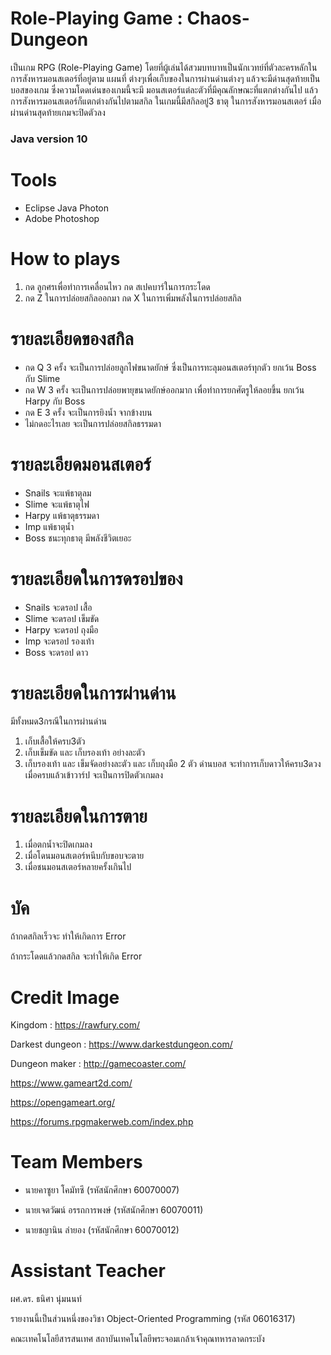 # Role-Playing Game : Chaos-Dungeon
เป็นเกม RPG (Role-Playing Game) โดยที่ผู้เล่นได้สวมบทบาทเป็นนักเวทย์ที่ตัวละครหลักในการสังหารมอนสเตอร์ที่อยู่ตาม แผนที่ ต่างๆเพื่อเก็บของในการผ่านด่านต่างๆ แล้วจะมีด่านสุดท้ายเป็นบอสของเกม ซึ่งความโดดเด่นของเกมนี้จะมี มอนสเตอร์แต่ละตัวที่มีคุณลักษณะที่แตกต่างกันไป แล้วการสังหารมอนสเตอร์ก็แตกต่างกันไปตามสกิล ในเกมนี้มีสกิลอยู่3 ธาตุ ในการสังหารมอนสเตอร์ เมื่อผ่านด่านสุดท้ายเกมจะปิดตัวลง 

### Java version 10

# Tools

* Eclipse Java Photon
* Adobe Photoshop

# How to plays

1. กด ลูกศรเพื่อทำการเคลื่อนไหว กด สเปคบาร์ในการกระโดด
2. กด Z ในการปล่อยสกิลออกมา กด X ในการเพิ่มพลังในการปล่อยสกิล

# รายละเอียดของสกิล 

* กด Q 3 ครั้ง จะเป็นการปล่อยลูกไฟขนาดยักษ์ ซึ่งเป็นการทะลุมอนสเตอร์ทุกตัว ยกเว้น Boss กับ Slime
* กด W 3 ครั้ง จะเป็นการปล่อยพายุขนาดยักษ์ออกมาก เพื่อทำการยกศัตรูให้ลอยขึ้น ยกเว้น Harpy กับ Boss
* กด E 3 ครั้ง จะเป็นการยิงน้ำ จากข้างบน 
* ไม่กดอะไรเลย จะเป็นการปล่อยสกิลธรรมดา

# รายละเอียดมอนสเตอร์

* Snails จะแพ้ธาตุลม 
* Slime จะแพ้ธาตุไฟ
* Harpy แพ้ธาตุธรรมดา
* Imp แพ้ธาตุน้ำ
* Boss ชนะทุกธาตุ มีพลังชีวิตเยอะ

# รายละเอียดในการดรอปของ

* Snails จะดรอป เสื้อ
* Slime จะดรอป เข็มขัด
* Harpy จะดรอป ถุงมือ
* Imp จะดรอป รองเท้า
* Boss จะดรอป ดาว

# รายละเอียดในการผ่านด่าน

มีทั้งหมด3กรณีในการผ่านด่าน
1.	เก็บเสื้อให้ครบ3ตัว
2.	เก็บเข็มขัด และ เก็บรองเท้า อย่างละตัว
3.	เก็บรองเท้า และ เข็มจัดอย่างละตัว และ เก็บถุงมือ 2 ตัว
ด่านบอส จะทำการเก็บดาวให้ครบ3ดวง เมื่อครบแล้วเข้าวาร์ป จะเป็นการปิดตัวเกมลง

# รายละเอียดในการตาย 

1.	เมื่อตกน้ำจะปิดเกมลง
2.	เมื่อโดนมอนสเตอร์หนีบกับขอบจะตาย
3.	เมื่อชนมอนสเตอร์หลายครั้งเกินไป

# บัค

ถ้ากดสกิลเร็วจะ ทำให้เกิดการ Error

ถ้ากระโดดแล้วกดสกิล จะทำให้เกิด Error

# Credit Image

Kingdom : https://rawfury.com/

Darkest dungeon : https://www.darkestdungeon.com/ 

Dungeon maker : http://gamecoaster.com/

https://www.gameart2d.com/

https://opengameart.org/

https://forums.rpgmakerweb.com/index.php

# Team Members

* นายคาซูยา โคมัทซึ (รหัสนักศึกษา 60070007)

* นายเจตวัฒน์ อรรถการพงษ์ (รหัสนักศึกษา 60070011)

* นายชญานิน ลำยอง (รหัสนักศึกษา 60070012)

# Assistant Teacher

ผศ.ดร. ธนิศา นุ่มนนท์

รายงานนี้เป็นส่วนหนึ่งของวิชา Object-Oriented Programming (รหัส 06016317)

คณะเทคโนโลยีสารสนเทศ สถาบันเทคโนโลยีพระจอมเกล้าเจ้าคุณทหารลาดกระบัง
